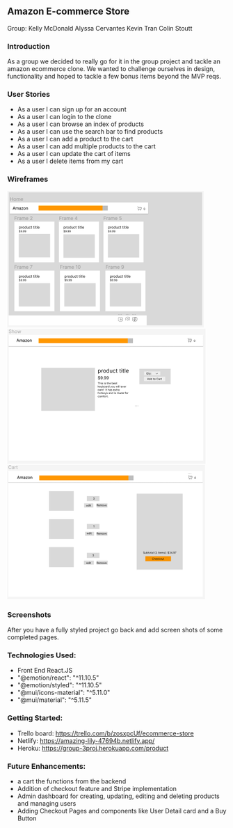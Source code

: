 ## Amazon E-commerce Store
Group:
Kelly McDonald
Alyssa Cervantes
Kevin Tran
Colin Stoutt

### Introduction
As a group we decided to really go for it in the group project and tackle an amazon ecommerce clone.  We wanted to challenge ourselves in design, functionality and hoped to tackle a few bonus items beyond the MVP reqs.  

### User Stories
- As a user I can sign up for an account
- As a user I can login to the clone
- As a user I can browse an index of products
- As a user I can use the search bar to find products
- As a user I can add a product to the cart
- As a user I can add multiple products to the cart
- As a user I can update the cart of items
- As a user I delete items from my cart

### Wireframes
![Alt text](Screen%20Shot%202023-01-20%20at%2011.43.14%20AM.png)
![Alt text](Screen%20Shot%202023-01-20%20at%2011.43.27%20AM.png)
![Alt text](Screen%20Shot%202023-01-20%20at%2011.43.37%20AM.png)

### Screenshots
After you have a fully styled project go back and add screen shots of some completed pages.

### Technologies Used: 
- Front End React.JS
- "@emotion/react": "^11.10.5"
- "@emotion/styled": "^11.10.5"
- "@mui/icons-material": "^5.11.0"
- "@mui/material": "^5.11.5"

### Getting Started: 

- Trello board: https://trello.com/b/zosxpcUf/ecommerce-store
- Netlify: https://amazing-lily-47694b.netlify.app/
- Heroku: https://group-3proj.herokuapp.com/product

### Future Enhancements:
- a cart the functions from the backend
- Addition of checkout feature and Stripe implementation
- Admin dashboard for creating, updating, editing and deleting products and managing users
- Adding Checkout Pages and components like User Detail card and a Buy Button
  
